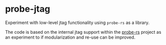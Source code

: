 # probe-jtag

Experiment with low-level jtag functionality using `probe-rs` as a library.

The code is based on the internal jtag support within the [probe-rs](https://github.com/probe-rs/probe-rs) project as an experiment to if modularization and re-use can be improved.

